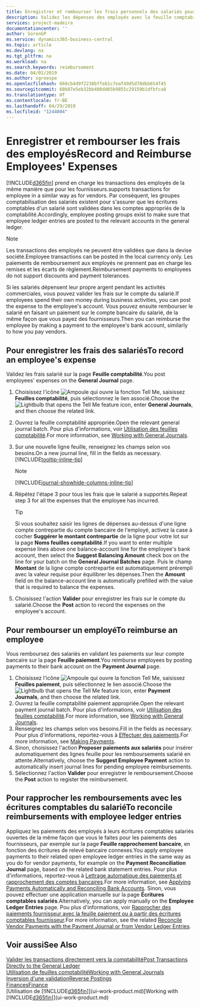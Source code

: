 ```yaml
---
title: Enregistrer et rembourser les frais personnels des salariés pour les activités commerciales | Microsoft Docs
description: Validez les dépenses des employés avec la feuille comptabilité sur le compte de l'employé et validez par la suite un paiement sur le compte bancaire de l'employé pour rembourser les frais liés à l'entreprise.
services: project-madeira
documentationcenter: ''
author: SorenGP
ms.service: dynamics365-business-central
ms.topic: article
ms.devlang: na
ms.tgt_pltfrm: na
ms.workload: na
ms.search.keywords: reimbursement
ms.date: 04/01/2019
ms.author: sgroespe
ms.openlocfilehash: 660cb4d9f2238bffeb1c7eaf49d5d70dbb654f45
ms.sourcegitcommit: 60b87e5eb32bb408dd65b9855c29159b1dfbfca8
ms.translationtype: HT
ms.contentlocale: fr-BE
ms.lasthandoff: 04/29/2019
ms.locfileid: "1244804"
---
```

# <a name="record-and-reimburse-employees-expenses"></a><span data-ttu-id="c488d-103">Enregistrer et rembourser les frais des employés</span><span class="sxs-lookup"><span data-stu-id="c488d-103">Record and Reimburse Employees' Expenses</span></span>
[!INCLUDE[d365fin](includes/d365fin_md.md)] <span data-ttu-id="c488d-104">prend en charge les transactions des employés de la même manière que pour les fournisseurs.</span><span class="sxs-lookup"><span data-stu-id="c488d-104">supports transactions for employee in a similar way as for vendors.</span></span> <span data-ttu-id="c488d-105">Par conséquent, les groupes comptabilisation des salariés existent pour s'assurer que les écritures comptables d'un salarié sont validées dans les comptes appropriés de la comptabilité.</span><span class="sxs-lookup"><span data-stu-id="c488d-105">Accordingly, employee posting groups exist to make sure that employee ledger entries are posted to the relevant accounts in the general ledger.</span></span>

> [!NOTE]  
> <span data-ttu-id="c488d-106">Les transactions des employés ne peuvent être validées que dans la devise société.</span><span class="sxs-lookup"><span data-stu-id="c488d-106">Employee transactions can be posted in the local currency only.</span></span> <span data-ttu-id="c488d-107">Les paiements de remboursement aux employés ne prennent pas en charge les remises et les écarts de règlement.</span><span class="sxs-lookup"><span data-stu-id="c488d-107">Reimbursement payments to employees do not support discounts and payment tolerances.</span></span>

<span data-ttu-id="c488d-108">Si les salariés dépensent leur propre argent pendant les activités commerciales, vous pouvez valider les frais sur le compte du salarié.</span><span class="sxs-lookup"><span data-stu-id="c488d-108">If employees spend their own money during business activities, you can post the expense to the employee's account.</span></span> <span data-ttu-id="c488d-109">Vous pouvez ensuite rembourser le salarié en faisant un paiement sur le compte bancaire du salarié, de la même façon que vous payez des fournisseurs.</span><span class="sxs-lookup"><span data-stu-id="c488d-109">Then you can reimburse the employee by making a payment to the employee's bank account, similarly to how you pay vendors.</span></span>

## <a name="to-record-an-employees-expense"></a><span data-ttu-id="c488d-110">Pour enregistrer les frais des salariés</span><span class="sxs-lookup"><span data-stu-id="c488d-110">To record an employee's expense</span></span>
<span data-ttu-id="c488d-111">Validez les frais salarié sur la page **Feuille comptabilité**.</span><span class="sxs-lookup"><span data-stu-id="c488d-111">You post employees' expenses on the **General Journal** page.</span></span>
1. <span data-ttu-id="c488d-112">Choisissez l'icône ![Ampoule qui ouvre la fonction Tell Me](media/ui-search/search_small.png "Dites-moi ce que vous voulez faire"), saisissez **Feuilles comptabilité**, puis sélectionnez le lien associé.</span><span class="sxs-lookup"><span data-stu-id="c488d-112">Choose the ![Lightbulb that opens the Tell Me feature](media/ui-search/search_small.png "Tell me what you want to do") icon, enter **General Journals**, and then choose the related link.</span></span>
2. <span data-ttu-id="c488d-113">Ouvrez la feuille comptabilité appropriée.</span><span class="sxs-lookup"><span data-stu-id="c488d-113">Open the relevant general journal batch.</span></span> <span data-ttu-id="c488d-114">Pour plus d'informations, voir [Utilisation des feuilles comptabilité](ui-work-general-journals.md).</span><span class="sxs-lookup"><span data-stu-id="c488d-114">For more information, see [Working with General Journals](ui-work-general-journals.md).</span></span>
3. <span data-ttu-id="c488d-115">Sur une nouvelle ligne feuille, renseignez les champs selon vos besoins.</span><span class="sxs-lookup"><span data-stu-id="c488d-115">On a new journal line, fill in the fields as necessary.</span></span> [!INCLUDE[tooltip-inline-tip](includes/tooltip-inline-tip_md.md)]    

    > [!NOTE]
    > [!INCLUDE[journal-showhide-columns-inline-tip](includes/journal-showhide-columns-inline-tip.md)]
4. <span data-ttu-id="c488d-116">Répétez l'étape 3 pour tous les frais que le salarié a supportés.</span><span class="sxs-lookup"><span data-stu-id="c488d-116">Repeat step 3 for all the expenses that the employee has incurred.</span></span>

    > [!TIP]  
    > <span data-ttu-id="c488d-117">Si vous souhaitez saisir les lignes de dépenses au-dessus d'une ligne compte contrepartie du compte bancaire de l'employé, activez la case à cocher **Suggérer le montant contrepartie** de la ligne pour votre lot sur la page **Noms feuilles comptabilité**.</span><span class="sxs-lookup"><span data-stu-id="c488d-117">If you want to enter multiple expense lines above one balance-account line for the employee's bank account, then select the **Suggest Balancing Amount** check box on the line for your batch on the **General Journal Batches** page.</span></span> <span data-ttu-id="c488d-118">Puis le champ **Montant** de la ligne compte contrepartie est automatiquement prérempli avec la valeur requise pour équilibrer les dépenses.</span><span class="sxs-lookup"><span data-stu-id="c488d-118">Then the **Amount** field on the balance-account line is automatically prefilled with the value that is required to balance the expenses.</span></span>
5. <span data-ttu-id="c488d-119">Choisissez l'action **Valider** pour enregistrer les frais sur le compte du salarié.</span><span class="sxs-lookup"><span data-stu-id="c488d-119">Choose the **Post** action to record the expenses on the employee's account.</span></span>

## <a name="to-reimburse-an-employee"></a><span data-ttu-id="c488d-120">Pour rembourser un employé</span><span class="sxs-lookup"><span data-stu-id="c488d-120">To reimburse an employee</span></span>
<span data-ttu-id="c488d-121">Vous remboursez des salariés en validant les paiements sur leur compte bancaire sur la page **Feuille paiement**.</span><span class="sxs-lookup"><span data-stu-id="c488d-121">You reimburse employees by posting payments to their bank account on the **Payment Journal** page.</span></span>
1. <span data-ttu-id="c488d-122">Choisissez l'icône ![Ampoule qui ouvre la fonction Tell Me](media/ui-search/search_small.png "Dites-moi ce que vous voulez faire"), saisissez **Feuilles paiement**, puis sélectionnez le lien associé.</span><span class="sxs-lookup"><span data-stu-id="c488d-122">Choose the ![Lightbulb that opens the Tell Me feature](media/ui-search/search_small.png "Tell me what you want to do") icon, enter **Payment Journals**, and then choose the related link.</span></span>
2. <span data-ttu-id="c488d-123">Ouvrez la feuille comptabilité paiement appropriée.</span><span class="sxs-lookup"><span data-stu-id="c488d-123">Open the relevant payment journal batch.</span></span> <span data-ttu-id="c488d-124">Pour plus d'informations, voir [Utilisation des feuilles comptabilité](ui-work-general-journals.md).</span><span class="sxs-lookup"><span data-stu-id="c488d-124">For more information, see [Working with General Journals](ui-work-general-journals.md).</span></span>
3. <span data-ttu-id="c488d-125">Renseignez les champs selon vos besoins.</span><span class="sxs-lookup"><span data-stu-id="c488d-125">Fill in the fields as necessary.</span></span> <span data-ttu-id="c488d-126">Pour plus d'informations, reportez-vous à [Effectuer des paiements](payables-make-payments.md).</span><span class="sxs-lookup"><span data-stu-id="c488d-126">For more information, see [Making Payments](payables-make-payments.md).</span></span>
4. <span data-ttu-id="c488d-127">Sinon, choisissez l'action **Proposer paiements aux salariés** pour insérer automatiquement des lignes feuille pour les remboursements salarié en attente.</span><span class="sxs-lookup"><span data-stu-id="c488d-127">Alternatively, choose the **Suggest Employee Payment** action to automatically insert journal lines for pending employee reimbursements.</span></span>
5. <span data-ttu-id="c488d-128">Sélectionnez l'action **Valider** pour enregistrer le remboursement.</span><span class="sxs-lookup"><span data-stu-id="c488d-128">Choose the **Post** action to register the reimbursement.</span></span>  

## <a name="to-reconcile-reimbursements-with-employee-ledger-entries"></a><span data-ttu-id="c488d-129">Pour rapprocher les remboursements avec les écritures comptables du salarié</span><span class="sxs-lookup"><span data-stu-id="c488d-129">To reconcile reimbursements with employee ledger entries</span></span>
<span data-ttu-id="c488d-130">Appliquez les paiements des employés à leurs écritures comptables salariés ouvertes de la même façon que vous le faites pour les paiements des fournisseurs, par exemple sur la page **Feuille rapprochement bancaire**, en fonction des écritures de relevé bancaire connexes.</span><span class="sxs-lookup"><span data-stu-id="c488d-130">You apply employee payments to their related open employee ledger entries in the same way as you do for vendor payments, for example on the **Payment Reconciliation Journal** page, based on the related bank statement entries.</span></span> <span data-ttu-id="c488d-131">Pour plus d'informations, reportez-vous à [Lettrage automatique des paiements et rapprochement des comptes bancaires](receivables-apply-payments-auto-reconcile-bank-accounts.md).</span><span class="sxs-lookup"><span data-stu-id="c488d-131">For more information, see [Applying Payments Automatically and Reconciling Bank Accounts](receivables-apply-payments-auto-reconcile-bank-accounts.md).</span></span> <span data-ttu-id="c488d-132">Sinon, vous pouvez effectuer une application manuelle sur la page **Écritures comptables salariés**.</span><span class="sxs-lookup"><span data-stu-id="c488d-132">Alternatively, you can apply manually on the **Employee Ledger Entries** page.</span></span> <span data-ttu-id="c488d-133">Pou plus d'informations, voir [Rapprocher des paiements fournisseur avec la feuille paiement ou à partir des écritures comptables fournisseur](payables-how-apply-purchase-transactions-manually.md).</span><span class="sxs-lookup"><span data-stu-id="c488d-133">For more information, see the related [Reconcile Vendor Payments with the Payment Journal or from Vendor Ledger Entries](payables-how-apply-purchase-transactions-manually.md).</span></span>  

## <a name="see-also"></a><span data-ttu-id="c488d-134">Voir aussi</span><span class="sxs-lookup"><span data-stu-id="c488d-134">See Also</span></span>
[<span data-ttu-id="c488d-135">Valider les transactions directement vers la comptabilité</span><span class="sxs-lookup"><span data-stu-id="c488d-135">Post Transactions Directly to the General Ledger</span></span>](finance-how-post-transactions-directly.md)  
[<span data-ttu-id="c488d-136">Utilisation de feuilles comptabilité</span><span class="sxs-lookup"><span data-stu-id="c488d-136">Working with General Journals</span></span>](ui-work-general-journals.md)  
[<span data-ttu-id="c488d-137">Inversion d'une validation</span><span class="sxs-lookup"><span data-stu-id="c488d-137">Reverse Postings</span></span>](finance-how-reverse-journal-posting.md)  
[<span data-ttu-id="c488d-138">Finances</span><span class="sxs-lookup"><span data-stu-id="c488d-138">Finance</span></span>](finance.md)  
<span data-ttu-id="c488d-139">[Utilisation de [!INCLUDE[d365fin](includes/d365fin_md.md)]](ui-work-product.md)</span><span class="sxs-lookup"><span data-stu-id="c488d-139">[Working with [!INCLUDE[d365fin](includes/d365fin_md.md)]](ui-work-product.md)</span></span>  
